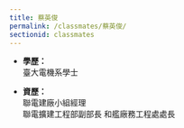 ```yaml
---
title: 蔡英俊
permalink: /classmates/蔡英俊/
sectionid: classmates
---
```


- **學歷：**<br />
  臺大電機系學士

- **資歷：**<br />
  聯電建廠小組經理<br />
  聯電擴建工程部副部長 和艦廠務工程處處長

